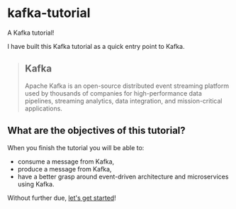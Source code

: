 # kafka-tutorial
A Kafka tutorial!

I have built this Kafka tutorial as a quick entry point to Kafka.

> ## Kafka
> Apache Kafka is an open-source distributed event streaming platform used by thousands of companies for high-performance data pipelines, streaming analytics, data integration, and mission-critical applications. 

## What are the objectives of this tutorial?

When you finish the tutorial you will be able to:

* consume a message from Kafka,
* produce a message from Kafka,
* have a better grasp around event-driven architecture and microservices using Kafka.

Without further due, [let's get started](docs/step-0.md)!